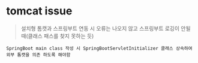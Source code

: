 tomcat issue
========================

> 설치형 톰캣과 스프링부트 연동 시 오류는 나오지 않고 스프링부트 로깅이 안될때(클래스 패스를 찾지 못하는 듯)

```
SpringBoot main class 작성 시 SpringBootServletInitializer 클래스 상속하여 외부 톰캣을 의존 하도록 해야함 
```
